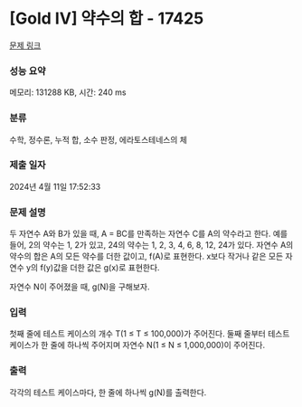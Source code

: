 # [Gold IV] 약수의 합 - 17425 

[문제 링크](https://www.acmicpc.net/problem/17425) 

### 성능 요약

메모리: 131288 KB, 시간: 240 ms

### 분류

수학, 정수론, 누적 합, 소수 판정, 에라토스테네스의 체

### 제출 일자

2024년 4월 11일 17:52:33

### 문제 설명

<p>두 자연수 A와 B가 있을 때, A = BC를 만족하는 자연수 C를 A의 약수라고 한다. 예를 들어, 2의 약수는 1, 2가 있고, 24의 약수는 1, 2, 3, 4, 6, 8, 12, 24가 있다. 자연수 A의 약수의 합은 A의 모든 약수를 더한 값이고, f(A)로 표현한다. x보다 작거나 같은 모든 자연수 y의 f(y)값을 더한 값은 g(x)로 표현한다.</p>

<p>자연수 N이 주어졌을 때, g(N)을 구해보자.</p>

### 입력 

 <p>첫째 줄에 테스트 케이스의 개수 T(1 ≤ T ≤ 100,000)가 주어진다. 둘째 줄부터 테스트 케이스가 한 줄에 하나씩 주어지며 자연수 N(1 ≤ N ≤ 1,000,000)이 주어진다.</p>

### 출력 

 <p>각각의 테스트 케이스마다, 한 줄에 하나씩 g(N)를 출력한다.</p>

